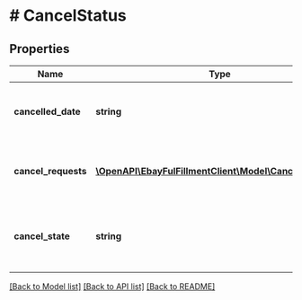 # # CancelStatus

## Properties

Name | Type | Description | Notes
------------ | ------------- | ------------- | -------------
**cancelled_date** | **string** | The date and time the order was cancelled, if applicable. This timestamp is in ISO 8601 format, which uses the 24-hour Universal Coordinated Time (UTC) clock. Format: [YYYY]-[MM]-[DD]T[hh]:[mm]:[ss].[sss]Z Example: 2015-08-04T19:09:02.768Z | [optional]
**cancel_requests** | [**\OpenAPI\EbayFulFillmentClient\Model\CancelRequest[]**](CancelRequest.md) | This array contains details of one or more buyer requests to cancel the order. For the getOrders call: This array is returned but is always empty. For the getOrder call: This array is returned fully populated with information about any cancellation requests. | [optional]
**cancel_state** | **string** | The state of the order with regard to cancellation. This field is always returned, and if there are no cancellation requests, a value of NONE_REQUESTED is returned. For implementation help, refer to &lt;a href&#x3D;&#39;https://developer.ebay.com/api-docs/sell/fulfillment/types/sel:CancelStateEnum&#39;&gt;eBay API documentation&lt;/a&gt; | [optional]

[[Back to Model list]](../../README.md#models) [[Back to API list]](../../README.md#endpoints) [[Back to README]](../../README.md)
